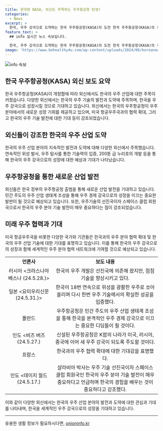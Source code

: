 ```yaml
---
title: 한국판 NASA, 외신도 주목하는 우주항공청 탄생!
categories:
  - News
excerpt: >
  한국, 우주 강국으로 도약하는 한국 우주항공청(KASA)의 도전 한국 우주항공청(KASA)의 개청으로 한국의 우주 산업이 글로벌 주목을 받고 있습니다. KASA는 대한민국을 세계 5대 우주 강국으로 발전시키기 위한 노력을 다짐하며, 외신들은 한국의 우주 분야 역량을 인정하고 있습니다. 한국의 우주 탐사 기술 성공으로 놀라운 여정을 보여주며, 미국과의 우주 협력 확대에 대한 기대감도 나타나고 있습니다. 이를 통해 KASA는 한국을 우주 경제 강국으로 이끄는 중요한 역할을 할 것으로 기대됩니다. (150자)
feature_text: >
  ## info 실시간 뉴스 속보입니다.

  한국, 우주 강국으로 도약하는 한국 우주항공청(KASA)의 도전 한국 우주항공청(KASA)의 개청으로 한국의 우주 산업이 글로벌 주목을 받고 있습니다. KASA는 대한민국을 세계 5대 우주 강국으로 발전시키기 위한 노력을 다짐하며, 외신들은 한국의 우주 분야 역량을 인정하고 있습니다. 한국의 우주 탐사 기술 성공으로 놀라운 여정을 보여주며, 미국과의 우주 협력 확대에 대한 기대감도 나타나고 있습니다. 이를 통해 KASA는 한국을 우주 경제 강국으로 이끄는 중요한 역할을 할 것으로 기대됩니다. (150자)
image: 'https://www.behealthy4u.com/wp-content/uploads/2024/06/koreanews.jpg'
---
```


<p><img src="https://www.behealthy4u.com/wp-content/uploads/2024/06/koreanews.jpg" alt="info 속보" /></p>

<h2 data-ke-size="size26">한국 우주항공청(KASA) 외신 보도 요약</h2>

<p data-ke-size="size16">한국 우주항공청(KASA)이 개청함에 따라 외신에서도 한국의 우주 산업에 대한 주목이 커졌습니다. 다양한 외신에서는 한국의 우주 기술의 발전과 도약에 주목하며, 한국을 우주 강국으로 성장시킬 것으로 기대하고 있습니다. 외신에서는 한국의 우주항공청이 우주 분야에서의 새로운 성장 기회를 제공하고 있으며, 미국 항공우주국과의 협력 확대, 그리고 한국의 우주 기술 발전에 대한 기대 등이 강조되었습니다.</p>

<h2 data-ke-size="size24"><b>외신들이 강조한 한국의 우주 산업 도약</b></h2>

<p data-ke-size="size16">한국의 우주 산업 분야의 지속적인 발전과 도약에 대해 다양한 외신에서 주목했습니다. 연속적인 위성 발사, 우주 탐사를 통한 기술력의 입증, 200톤 급 누리호의 개발 등을 통해 한국의 우주 강국으로의 성장에 대한 예상과 기대가 나타났습니다.</p>

<h2 data-ke-size="size24"><b>우주항공청을 통한 새로운 산업 발전</b></h2>

<p data-ke-size="size16">외신들은 한국 정부의 우주항공청 출범을 통해 새로운 산업 발전을 기대하고 있습니다. 민간 주도의 우주 산업 생태계 조성을 통해 우주 경제 강국으로의 성장을 이끄는 중요한 발판이 될 것으로 예상되고 있습니다. 또한, 우주기술의 선진국이자 스페이스 클럽 회원국으로서 한국의 우주 분야 기술 발전이 매우 중요하다는 점이 강조되었습니다.</p>

<h2 data-ke-size="size24"><b>미래 우주 협력과 기대</b></h2>

<p data-ke-size="size16">미국 항공우주국을 비롯한 다양한 국가와 기관들은 한국과의 우주 분야 협력 확대 및 한국의 우주 산업 기술에 대한 기대를 표명하고 있습니다. 이를 통해 한국의 우주 강국으로의 성장과 함께 세계적인 우주 분야 협력 네트워크에 기여할 것으로 예상되고 있습니다.</p>

<table>
    <tbody>
        <tr>
            <td style="text-align: center; height: 17px;"><b>언론사</b></td>
            <td style="text-align: center; height: 17px;"><b>보도 내용</b></td>
        </tr>
        <tr>
            <td style="text-align: center; height: 17px;">러시아 <크라스나야 베스나 (24.5.28.)></td>
            <td style="text-align: center; height: 17px;">한국의 우주 개발은 선진국에 의존해 왔지만, 점점 기술을 향상시키고 있다.</td>
        </tr>
        <tr>
            <td style="text-align: center; height: 17px;">일본 <요미우리신문 (24.5.31.)></td>
            <td style="text-align: center; height: 17px;">한국이 18번 연속으로 위성을 광활한 우주로 쏘아 올리며 다시 한번 우주 기술에서의 확실한 성공을 입증했다.</td>
        </tr>
        <tr>
            <td style="text-align: center; height: 17px;">폴란드 <Any Uak Media (23.12.23.)></td>
            <td style="text-align: center; height: 17px;">우주항공청은 민간 주도의 우주 산업 생태계 조성을 통해 한국을 본격적인 우주 경제 강국으로 이끄는 중요한 디딤돌이 될 것이다.</td>
        </tr>
        <tr>
            <td style="text-align: center; height: 17px;">인도 <비즈 버즈 (24.5.27.)</td>
            <td style="text-align: center; height: 17px;">신설된 우주항공청은 K팝의 나라가 미국, 러시아, 중국에 이어 새 우주 강국이 되도록 주도할 것이다.</td>
        </tr>
        <tr>
            <td style="text-align: center; height: 17px;">프랑스 <AFP (24.5.30.)</td>
            <td style="text-align: center; height: 17px;">한국과의 우주 협력 확대에 대한 기대감을 표명했다.</td>
        </tr>
        <tr>
            <td style="text-align: center; height: 17px;">인도 <데이지 월드 (24.5.17.)</td>
            <td style="text-align: center; height: 17px;">샬라비아 박사는 우주 기술 선진국이자 스페이스 클럽 회원국인 한국의 우주 분야 기술 발전이 매우 중요하다고 언급하며 한국의 경험을 배우는 것이 중요하다고 강조했다.</td>
        </tr>
    </tbody>
</table>

<p data-ke-size="size16">이와 같이 다양한 외신에서는 한국의 우주 산업 분야의 발전과 도약에 대한 관심과 기대를 나타내며, 한국을 세계적인 우주 강국으로의 성장을 기대하고 있습니다.</p>

<hr>
유용한 생활 정보가 필요하시다면, <a href="https://onioninfo.kr" rel="dofollow">onioninfo.kr</a>


